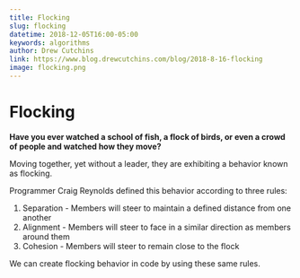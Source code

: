 ```yaml
---
title: Flocking
slug: flocking
datetime: 2018-12-05T16:00-05:00
keywords: algorithms
author: Drew Cutchins
link: https://www.blog.drewcutchins.com/blog/2018-8-16-flocking
image: flocking.png
---
```


# Flocking

**Have you ever watched a school of fish, a flock of birds, or even a crowd of people and watched how they move?**

Moving together, yet without a leader, they are exhibiting a behavior known as flocking.

Programmer Craig Reynolds defined this behavior according to three rules:

1. Separation - Members will steer to maintain a defined distance from one another
2. Alignment - Members will steer to face in a similar direction as members around them
3. Cohesion - Members will steer to remain close to the flock

We can create flocking behavior in code by using these same rules.

